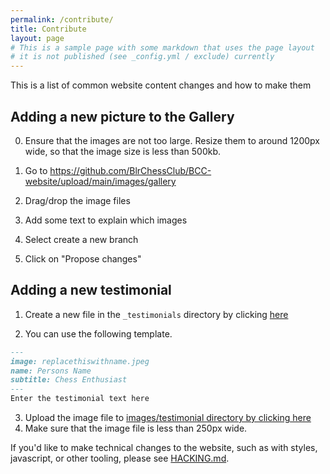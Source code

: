 ```yaml
---
permalink: /contribute/
title: Contribute
layout: page
# This is a sample page with some markdown that uses the page layout
# it is not published (see _config.yml / exclude) currently
---
```


This is a list of common website content changes and how to make them

## Adding a new picture to the Gallery

0. Ensure that the images are not too large. Resize them to around 1200px
wide, so that the image size is less than 500kb.

2. Go to <https://github.com/BlrChessClub/BCC-website/upload/main/images/gallery>

3. Drag/drop the image files

4. Add some text to explain which images

5. Select create a new branch

5. Click on "Propose changes"

## Adding a new testimonial

1. Create a new file in the `_testimonials` directory by clicking [here](https://github.com/BlrChessClub/BCC-website/new/main/_testimonials)

2. You can use the following template. 
```markdown
---
image: replacethiswithname.jpeg
name: Persons Name
subtitle: Chess Enthusiast
---
Enter the testimonial text here
```
3. Upload the image file to [images/testimonial directory by clicking here](https://github.com/BlrChessClub/BCC-website/upload/main/images/testimonial)
4. Make sure that the image file is less than 250px wide.

If you'd like to make technical changes to the website,
such as with styles, javascript, or other tooling, please
see [HACKING.md](HACKING.md).